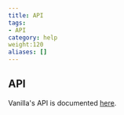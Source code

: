 ```yaml
---
title: API
tags:
- API
category: help
weight:120
aliases: []
---
```


## API

Vanilla's API is documented [here](/api/).

